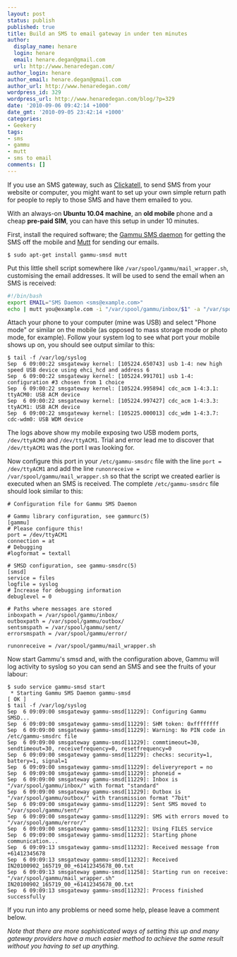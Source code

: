 ```yaml
---
layout: post
status: publish
published: true
title: Build an SMS to email gateway in under ten minutes
author:
  display_name: henare
  login: henare
  email: henare.degan@gmail.com
  url: http://www.henaredegan.com/
author_login: henare
author_email: henare.degan@gmail.com
author_url: http://www.henaredegan.com/
wordpress_id: 329
wordpress_url: http://www.henaredegan.com/blog/?p=329
date: '2010-09-06 09:42:14 +1000'
date_gmt: '2010-09-05 23:42:14 +1000'
categories:
- Geekery
tags:
- sms
- gammu
- mutt
- sms to email
comments: []
---
```

If you use an SMS gateway, such as <a href="http://www.clickatell.com/">Clickatell</a>, to send SMS from your website or computer, you might want to set up your own simple return path for people to reply to those SMS and have them emailed to you.

With an always-on **Ubuntu 10.04 machine**, an **old mobile** phone and a cheap **pre-paid SIM**, you can have this setup in under 10 minutes.

First, install the required software; the <a href="http://wammu.eu/smsd/">Gammu SMS daemon</a> for getting the SMS off the mobile and <a href="http://www.mutt.org/">Mutt</a> for sending our emails.

    $ sudo apt-get install gammu-smsd mutt

Put this little shell script somewhere like `/var/spool/gammu/mail_wrapper.sh`, customising the email addresses. It will be used to send the email when an SMS is received:

```bash
#!/bin/bash
export EMAIL="SMS Daemon <sms@example.com>"
echo | mutt you@example.com -i "/var/spool/gammu/inbox/$1" -a "/var/spool/gammu/inbox/$1" -s "SMS Received"
```

Attach your phone to your computer (mine was USB) and select "Phone mode" or similar on the mobile (as opposed to mass storage mode or photo mode, for example). Follow your system log to see what port your mobile shows up on, you should see output similar to this:

```
$ tail -f /var/log/syslog
Sep  6 09:00:22 smsgateway kernel: [105224.650743] usb 1-4: new high speed USB device using ehci_hcd and address 6
Sep  6 09:00:22 smsgateway kernel: [105224.991701] usb 1-4: configuration #3 chosen from 1 choice
Sep  6 09:00:22 smsgateway kernel: [105224.995894] cdc_acm 1-4:3.1: ttyACM0: USB ACM device
Sep  6 09:00:22 smsgateway kernel: [105224.997427] cdc_acm 1-4:3.3: ttyACM1: USB ACM device
Sep  6 09:00:22 smsgateway kernel: [105225.000013] cdc_wdm 1-4:3.7: cdc-wdm0: USB WDM device
```

The logs above show my mobile exposing two USB modem ports, `/dev/ttyACM0` and `/dev/ttyACM1`. Trial and error lead me to discover that `/dev/ttyACM1` was the port I was looking for.

Now configure this port in your `/etc/gammu-smsdrc` file with the line `port = /dev/ttyACM1` and add the line `runonreceive = /var/spool/gammu/mail_wrapper.sh` so that the script we created earlier is executed when an SMS is received. The complete `/etc/gammu-smsdrc` file should look similar to this:


```
# Configuration file for Gammu SMS Daemon

# Gammu library configuration, see gammurc(5)
[gammu]
# Please configure this!
port = /dev/ttyACM1
connection = at
# Debugging
#logformat = textall

# SMSD configuration, see gammu-smsdrc(5)
[smsd]
service = files
logfile = syslog
# Increase for debugging information
debuglevel = 0

# Paths where messages are stored
inboxpath = /var/spool/gammu/inbox/
outboxpath = /var/spool/gammu/outbox/
sentsmspath = /var/spool/gammu/sent/
errorsmspath = /var/spool/gammu/error/

runonreceive = /var/spool/gammu/mail_wrapper.sh
```

Now start Gammu's smsd and, with the configuration above, Gammu will log activity to syslog so you can send an SMS and see the fruits of your labour:

```
$ sudo service gammu-smsd start
 * Starting Gammu SMS Daemon gammu-smsd                                                                                                                                   [ OK ]
$ tail -f /var/log/syslog
Sep  6 09:09:00 smsgateway gammu-smsd[11229]: Configuring Gammu SMSD...
Sep  6 09:09:00 smsgateway gammu-smsd[11229]: SHM token: 0xffffffff
Sep  6 09:09:00 smsgateway gammu-smsd[11229]: Warning: No PIN code in /etc/gammu-smsdrc file
Sep  6 09:09:00 smsgateway gammu-smsd[11229]: commtimeout=30, sendtimeout=30, receivefrequency=0, resetfrequency=0
Sep  6 09:09:00 smsgateway gammu-smsd[11229]: checks: security=1, battery=1, signal=1
Sep  6 09:09:00 smsgateway gammu-smsd[11229]: deliveryreport = no
Sep  6 09:09:00 smsgateway gammu-smsd[11229]: phoneid =
Sep  6 09:09:00 smsgateway gammu-smsd[11229]: Inbox is "/var/spool/gammu/inbox/" with format "standard"
Sep  6 09:09:00 smsgateway gammu-smsd[11229]: Outbox is "/var/spool/gammu/outbox/" with transmission format "7bit"
Sep  6 09:09:00 smsgateway gammu-smsd[11229]: Sent SMS moved to "/var/spool/gammu/sent/"
Sep  6 09:09:00 smsgateway gammu-smsd[11229]: SMS with errors moved to "/var/spool/gammu/error/"
Sep  6 09:09:00 smsgateway gammu-smsd[11232]: Using FILES service
Sep  6 09:09:00 smsgateway gammu-smsd[11232]: Starting phone communication...
Sep  6 09:09:13 smsgateway gammu-smsd[11232]: Received message from +61412345678
Sep  6 09:09:13 smsgateway gammu-smsd[11232]: Received IN20100902_165719_00_+61412345678_00.txt
Sep  6 09:09:13 smsgateway gammu-smsd[11258]: Starting run on receive: "/var/spool/gammu/mail_wrapper.sh" IN20100902_165719_00_+61412345678_00.txt
Sep  6 09:09:13 smsgateway gammu-smsd[11232]: Process finished successfully
```

If you run into any problems or need some help, please leave a comment below.

_Note that there are more sophisticated ways of setting this up and many gateway providers have a much easier method to achieve the same result without you having to set up anything._
